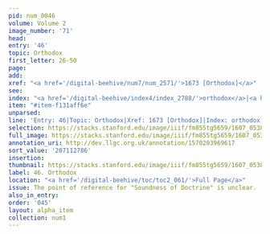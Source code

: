 ```yaml
---
pid: num_0046
volume: Volume 2
image_number: '71'
head:
entry: '46'
topic: Orthodox
first_letter: 26-50
page:
add:
xref: "<a href='/digital-beehive/num7/num_2571/'>1673 [Orthodox]</a>"
see:
index: "<a href='/digital-beehive/index4/index_2788/'>orthodox</a>|<a href='/digital-beehive/index2/index_1351/'>factions</a>"
item: "#item-f131aff6e"
unparsed:
line: 'Entry: 46|Topic: Orthodox|Xref: 1673 [Orthodox]|Index: orthodox|Index: factions|#item-f131aff6e'
selection: https://stacks.stanford.edu/image/iiif/fm855tg5659/1607_0538/236,2786,3086,472/full/0/default.jpg
full_image: https://stacks.stanford.edu/image/iiif/fm855tg5659/1607_0538/full/full/0/default.jpg
annotation_uri: http://dev.llgc.org.uk/annotation/1570203969617
sort_value: '207112786'
insertion:
thumbnail: https://stacks.stanford.edu/image/iiif/fm855tg5659/1607_0538/236,2786,600,180/250,/0/default.jpg
label: 46. Orthodox
location: "<a href='/digital-beehive/toc/toc2_061/'>Full Page</a>"
issue: The point of reference for "Soundness of Doctrine" is unclear.
also_in_entry:
order: '045'
layout: alpha_item
collection: num1
---
```

